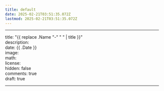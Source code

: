 ```yaml
---
title: default
date: 2025-02-21T03:51:35.072Z
lastmod: 2025-02-21T03:51:35.072Z
---
```

***

title: "{{ replace .Name "-" " " | title }}"\
description:\
date: {{ .Date }}\
image:\
math:\
license:\
hidden: false\
comments: true\
draft: true

***

